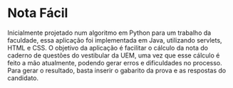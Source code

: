 # Nota Fácil
Inicialmente projetado num algoritmo em Python para um trabalho da faculdade, essa aplicação foi implementada em Java, utilizando servlets, HTML e CSS.
O objetivo da aplicação é facilitar o cálculo da nota do caderno de questões do vestibular da UEM, uma vez que esse cálculo é feito a mão atualmente, podendo gerar erros e dificuldades no processo.
Para gerar o resultado, basta inserir o gabarito da prova e as respostas do candidato.
